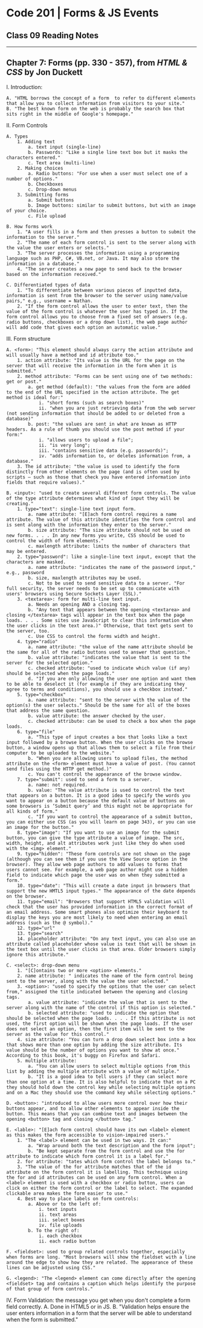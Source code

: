 # Code 201 | Forms & JS Events

## Class 09 Reading Notes

---

## Chapter 7: Forms (pp. 330 - 357), from _HTML & CSS_ by Jon Duckett

I. Introduction:
    
    A. "HTML borrows the concept of a form  to refer to different elements that allow you to collect information from visitors to your site."
    B. "The best known form on the web is probably the search box that sits right in the middle of Google's homepage."

II. Form Controls

    A. Types
        1. Adding text
            a. text input (single-line)
            b. Passwords: "Like a single line text box but it masks the characters entered."
            c. Text area (multi-line)
        2. Making choices
            a. Radio buttons: "For use when a user must select one of a number of options."
            b. Checkboxes
            c. Drop-down menus
        3. Submitting forms
            a. Submit buttons
            b. Image buttons: similar to submit buttons, but with an image of your choice.
            c. File upload

    B. How forms work
        1. "A user fills in a form and then presses a button to submit the information to the server."
        2. "The name of each form control is sent to the server along with the value the user enters or selects."
        3. "The server processes the information using a programming language such as PHP, C#, VB.net, or Java. It may also store the information in a database."
        4. "The server creates a new page to send back to the browser based on the information received."

    C. Differentiated types of data
        1. "To differentiate between various pieces of inputted data, information is sent from the browser to the server using name/value pairs," e.g., username = Nathan.
        2. "If the form control allows the user to enter text, then the value of the form control is whatever the user has typed in. If the form control allows you to choose from a fixed set of answers (e.g. radio buttons, checkboxes or a drop down list), the web page author will add code that gives each option an automatic value."
        
III. Form structure

    A. <form>: "This element should always carry the action attribute and will usually have a method and id attribute too."
        1. action attribute: "Its value is the URL for the page on the server that will receive the information in the form when it is submitted."
        2. method attribute: "Forms can be sent using one of two methods: get or post."
            a. get method (default): "the values from the form are added to the end of the URL specified in the action attribute. The get method is ideal for:"
                i. "short forms (such as search boxes)"
                ii. "when you are just retrieving data from the web server (not sending information that should be added to or deleted from a database)"
            b. post: "the values are sent in what are known as HTTP headers. As a rule of thumb you should use the post method if your form:"
                i. "allows users to upload a file";
                ii. "is very long";
                iii. "contains sensitive data (e.g. passwords)";
                iv. "adds information to, or deletes information from, a database."
        3. The id attribute: "the value is used to identify the form distinctly from other elements on the page (and is often used by scripts — such as those that check you have entered information into fields that require values)."
    
    B. <input>: "used to create several different form controls. The value of the type attribute determines what kind of input they will be creating."
        1. type="text": single-line text input form.
            a. name attribute: "[E]ach form control requires a name attribute. The value of this attribute identifies the form control and is sent along with the information they enter to the server."
            b. size attribute: "The size attribute should not be used on new forms. . . . In any new forms you write, CSS should be used to control the width of form elements."
            c. maxlength attribute: limits the number of characters that may be entered.
        2. type="password": like a single-line text input, except that the characters are masked. 
            a. name attribute: "indicates the name of the password input," e.g., password
            b. size, maxlength attributes may be used.
            c. Not to be used to send sensitive data to a server. "For full security, the server needs to be set up to communicate with users' browsers using Secure Sockets Layer (SSL)."
        3. <textarea>: form for multi-line text input.
            a. Needs an opening AND a closing tag.
            b. "Any text that appears between the opening <textarea> and closing </textarea> tags will appear in the text box when the page loads. . . . Some sites use JavaScript to clear this information when the user clicks in the text area.)" Otherwise, that text gets sent to the server, too.
            c. Use CSS to control the forms width and height. 
        4. type="radio"
            a. name attribute: "the value of the name attribute should be the same for all of the radio buttons used to answer that question."
            b. value attribute: "indicates the value that is sent to the server for the selected option."
            c. checked attribute: "used to indicate which value (if any) should be selected when the page loads."
            d. "If you are only allowing the user one option and want them to be able to deselect it (for example if they are indicating they agree to terms and conditions), you should use a checkbox instead."
        5. type="checkbox"
            a. name attribute: "sent to the server with the value of the option(s) the user selects." Should be the same for all of the boxes that address the same question.
            b. value attribute: the answer checked by the user.
            c. checked attribute: can be used to check a box when the page loads.
        6. type="file"
            a. "This type of input creates a box that looks like a text input followed by a browse button. When the user clicks on the browse button, a window opens up that allows them to select a file from their computer to be uploaded to the website."
            b. "When you are allowing users to upload files, the method attribute on the <form> element must have a value of post. (You cannot send files using the HTTP get method.)"
            c. You can't control the appearance of the browse window. 
        7. type="submit": used to send a form to a server.
            a. name: not required.
            b. value: "The value attribute is used to control the text that appears on a button. It is a good idea to specify the words you want to appear on a button because the default value of buttons on some browsers is ‘Submit query’ and this might not be appropriate for all kinds of form."
            c. "If you want to control the appearance of a submit button, you can either use CSS (as you will learn on page 343), or you can use an image for the button."
        8. type="image": "If you want to use an image for the submit button, you can give the type attribute a value of image. The src, width, height, and alt attributes work just like they do when used with the <img> element."
        9. type="hidden": "These form controls are not shown on the page (although you can see them if you use the View Source option in the browser). They allow web page authors to add values to forms that users cannot see. For example, a web page author might use a hidden field to indicate which page the user was on when they submitted a form."
        10. type="date": "This will create a date input in browsers that support the new HMTL5 input types." The appearance of the date depends on the browser. 
        11. type="email": "Browsers that support HTML5 validation will check that the user has provided information in the correct format of an email address. Some smart phones also optimize their keyboard to display the keys you are most likely to need when entering an email address (such as the @ symbol)."
        12. type="url"
        13. type="search"
        14. placeholder attribute: "On any text input, you can also use an attribute called placeholder whose value is text that will be shown in the text box until the user clicks in that area. Older browsers simply ignore this attribute."

    C. <select>: drop-down menu
        1. "[C]ontains two or more <option> elements." 
        2. name attribute: " indicates the name of the form control being sent to the server, along with the value the user selected."
        3. <option>: "used to specify the options that the user can select from," assigned the title indicated between the opening and closing tags.
            a. value attribute: "indicate the value that is sent to the server along with the name of the control if this option is selected."
            b. selected attribute: "used to indicate the option that should be selected when the page loads. . . . If this attribute is not used, the first option will be shown when the page loads. If the user does not select an option, then the first item will be sent to the server as the value for this control."
        4. size attribute: "You can turn a drop down select box into a box that shows more than one option by adding the size attribute. Its value should be the number of options you want to show at once." According to this book, it's buggy on Firefox and Safari. 
        5. multiple attribute: 
            a. "You can allow users to select multiple options from this list by adding the multiple attribute with a value of multiple."
            b. "It is a good idea to tell users if they can select more than one option at a time. It is also helpful to indicate that on a PC they should hold down the control key while selecting multiple options and on a Mac they should use the command key while selecting options."

    D. <button>: "introduced to allow users more control over how their buttons appear, and to allow other elements to appear inside the button. This means that you can combine text and images between the opening <button> tag and closing </button> tag."

    E. <lable>: "[E]ach form control should have its own <label> element as this makes the form accessible to vision-impaired users."
        1. "The <label> element can be used in two ways. It can:"
            a. "Wrap around both the text description and the form input";
            b. "Be kept separate from the form control and use the for attribute to indicate which form control it is a label for."
        2. for attribute: "tates which form control the label belongs to."
        3. "The value of the for attribute matches that of the id attribute on the form control it is labelling. This technique using the for and id attributes can be used on any form control. When a <label> element is used with a checkbox or radio button, users can click on either the form control or the label to select. The expanded clickable area makes the form easier to use."
        4. Best way to place labels on form controls:
            a. Above or to the left of:
                i. text inputs
                ii. text areas
                iii. select boxes
                iv. file uploads
            b. To the right of:
                i. each checkbox
                ii. each radio button
                
    F. <fieldset>: used to group related controls together, especially when forms are long. "Most browsers will show the fieldset with a line around the edge to show how they are related. The appearance of these lines can be adjusted using CSS."

    G. <legend>: "The <legend> element can come directly after the opening <fieldset> tag and contains a caption which helps identify the purpose of that group of form controls."

IV. Form Validation: the message you get when you don't complete a form field correctly. 
    A. Done in HTML5 or in JS. 
    B. "Validation helps ensure the user enters information in a form that the server will be able to understand when the form is submitted."


